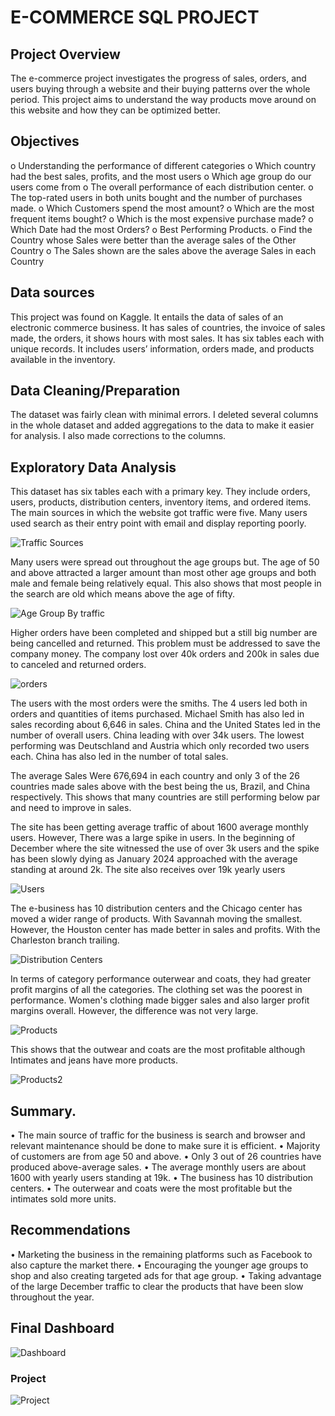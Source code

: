 # E-COMMERCE SQL PROJECT
## Project Overview
The e-commerce project investigates the progress of sales, orders, and users buying through a website and their buying patterns over the whole period. This project aims to understand the way products move around on this website and how they can be optimized better.

## Objectives
o	Understanding the performance of different categories
o	Which country had the best sales, profits, and the most users
o	Which age group do our users come from
o	The overall performance of each distribution center.
o	The top-rated users in both units bought and the number of purchases made.
o	Which Customers spend the most amount? 
o	Which are the most frequent items bought? 
o	Which is the most expensive purchase made? 
o	Which Date had the most Orders?
o	Best Performing Products.
o	Find the Country whose Sales were better than the average sales of the Other Country
o	The Sales shown are the sales above the average Sales in each Country

## Data sources
This project was found on Kaggle. It entails the data of sales of an electronic commerce business. It has sales of countries, the invoice of sales made, the orders, it shows hours with most sales. It has six tables each with unique records. It includes users’ information, orders made, and products available in the inventory.

## Data Cleaning/Preparation
The dataset was fairly clean with minimal errors. I deleted several columns in the whole dataset and added aggregations to the data to make it easier for analysis. I also made corrections to the columns.

## Exploratory Data Analysis
This dataset has six tables each with a primary key. They include orders, users, products, distribution centers, inventory items, and ordered items.
The main sources in which the website got traffic were five. Many users used search as their entry point with email and display reporting poorly.

![Traffic Sources](https://github.com/datawithlusaka/E-commerce-SQL/blob/main/images/traffic_source.jpg)

Many users were spread out throughout the age groups but. The age of 50 and above attracted a larger amount than most other age groups and both male and female being relatively equal. This also shows that most people in the search are old which means above the age of fifty.

![Age Group By traffic](https://github.com/datawithlusaka/E-commerce-SQL/blob/main/images/2.jpg)

Higher orders have been completed and shipped but a still big number are being cancelled and returned. This problem must be addressed to save the company money. The company lost over 40k orders and 200k in sales due to canceled and returned orders.

![orders](https://github.com/datawithlusaka/E-commerce-SQL/blob/main/images/orderss.jpg)

The users with the most orders were the smiths. The 4 users led both in orders and quantities of items purchased. Michael Smith has also led in sales recording about 6,646 in sales.
China and the United States led in the number of overall users. China leading with over 34k users. The lowest performing was Deutschland and Austria which only recorded two users each. China has also led in the number of total sales.

The average Sales Were 676,694 in each country and only 3 of the 26 countries made sales above with the best being the us, Brazil, and China respectively. This shows that many countries are still performing below par and need to improve in sales.

The site has been getting average traffic of about 1600 average monthly users. However, There was a large spike in users. In the beginning of December where the site witnessed the use of over 3k users and the spike has been slowly dying as January 2024 approached with the average standing at around 2k.
The site also receives over 19k yearly users

![Users](https://github.com/datawithlusaka/E-commerce-SQL/blob/main/images/users.jpg)

The e-business has 10 distribution centers and the Chicago center has moved a wider range of products. With Savannah moving the smallest. However, the Houston center has made better in sales and profits. With the Charleston branch trailing.

![Distribution Centers](https://github.com/datawithlusaka/E-commerce-SQL/blob/main/images/distributionc.jpg)

In terms of category performance outerwear and coats, they had greater profit margins of all the categories. The clothing set was the poorest in performance. Women's clothing made bigger sales and also larger profit margins overall. However, the difference was not very large.

![Products](https://github.com/datawithlusaka/E-commerce-SQL/blob/main/images/prodducts.jpg)

This shows that the outwear and coats are the most profitable although Intimates and jeans have more products.

![Products2](https://github.com/datawithlusaka/E-commerce-SQL/blob/main/images/prodducts2.jpg)

## Summary.
•	The main source of traffic for the business is search and browser and relevant maintenance should be done to make sure it is efficient.
•	Majority of customers are from age 50 and above.
•	Only 3 out of 26 countries have produced above-average sales.
•	The average monthly users are about 1600 with yearly users standing at 19k.
•	The business has 10 distribution centers.
•	The outerwear and coats were the most profitable but the intimates sold more units.

## Recommendations
•	Marketing the business in the remaining platforms such as Facebook to also capture the market there.
•	Encouraging the younger age groups to shop and also creating targeted ads for that age group.
•	Taking advantage of the large December traffic to clear the products that have been slow throughout the year.

## Final Dashboard
![Dashboard](https://github.com/datawithlusaka/E-commerce-SQL/blob/main/images/dashboard.jpg)

### Project
![Project](https://drive.google.com/file/d/1uOFu9_cTTQ5nqN1BkQqKdu_EI87q0an0/view?usp=sharing)
